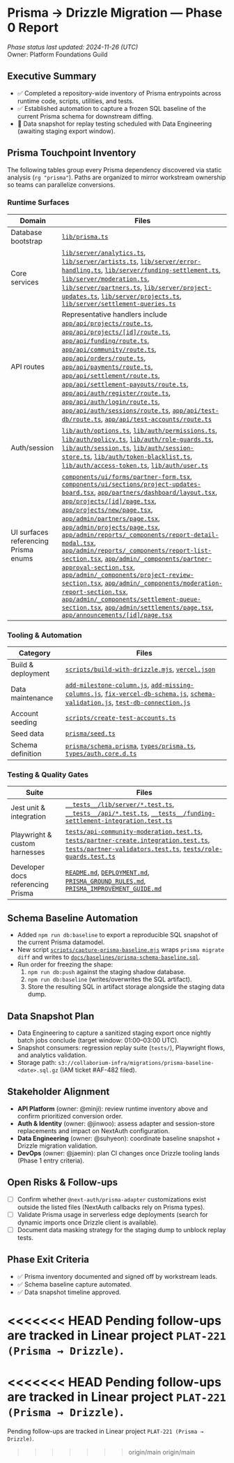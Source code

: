 # Prisma → Drizzle Migration — Phase 0 Report

_Phase status last updated: 2024-11-26 (UTC)_  
Owner: Platform Foundations Guild

## Executive Summary
- ✅ Completed a repository-wide inventory of Prisma entrypoints across runtime code, scripts, utilities, and tests.
- ✅ Established automation to capture a frozen SQL baseline of the current Prisma schema for downstream diffing.
- 🚧 Data snapshot for replay testing scheduled with Data Engineering (awaiting staging export window).

## Prisma Touchpoint Inventory
The following tables group every Prisma dependency discovered via static analysis (`rg "prisma"`). Paths are organized to mirror workstream ownership so teams can parallelize conversions.

### Runtime Surfaces
| Domain | Files |
| --- | --- |
| Database bootstrap | [`lib/prisma.ts`](../lib/prisma.ts) |
| Core services | [`lib/server/analytics.ts`](../lib/server/analytics.ts), [`lib/server/artists.ts`](../lib/server/artists.ts), [`lib/server/error-handling.ts`](../lib/server/error-handling.ts), [`lib/server/funding-settlement.ts`](../lib/server/funding-settlement.ts), [`lib/server/moderation.ts`](../lib/server/moderation.ts), [`lib/server/partners.ts`](../lib/server/partners.ts), [`lib/server/project-updates.ts`](../lib/server/project-updates.ts), [`lib/server/projects.ts`](../lib/server/projects.ts), [`lib/server/settlement-queries.ts`](../lib/server/settlement-queries.ts) |
| API routes | Representative handlers include [`app/api/projects/route.ts`](../app/api/projects/route.ts), [`app/api/projects/[id]/route.ts`](../app/api/projects/%5Bid%5D/route.ts), [`app/api/funding/route.ts`](../app/api/funding/route.ts), [`app/api/community/route.ts`](../app/api/community/route.ts), [`app/api/orders/route.ts`](../app/api/orders/route.ts), [`app/api/payments/route.ts`](../app/api/payments/route.ts), [`app/api/settlement/route.ts`](../app/api/settlement/route.ts), [`app/api/settlement-payouts/route.ts`](../app/api/settlement-payouts/route.ts), [`app/api/auth/register/route.ts`](../app/api/auth/register/route.ts), [`app/api/auth/login/route.ts`](../app/api/auth/login/route.ts), [`app/api/auth/sessions/route.ts`](../app/api/auth/sessions/route.ts), [`app/api/test-db/route.ts`](../app/api/test-db/route.ts), [`app/api/test-accounts/route.ts`](../app/api/test-accounts/route.ts) |
| Auth/session | [`lib/auth/options.ts`](../lib/auth/options.ts), [`lib/auth/permissions.ts`](../lib/auth/permissions.ts), [`lib/auth/policy.ts`](../lib/auth/policy.ts), [`lib/auth/role-guards.ts`](../lib/auth/role-guards.ts), [`lib/auth/session.ts`](../lib/auth/session.ts), [`lib/auth/session-store.ts`](../lib/auth/session-store.ts), [`lib/auth/token-blacklist.ts`](../lib/auth/token-blacklist.ts), [`lib/auth/access-token.ts`](../lib/auth/access-token.ts), [`lib/auth/user.ts`](../lib/auth/user.ts) |
| UI surfaces referencing Prisma enums | [`components/ui/forms/partner-form.tsx`](../components/ui/forms/partner-form.tsx), [`components/ui/sections/project-updates-board.tsx`](../components/ui/sections/project-updates-board.tsx), [`app/partners/dashboard/layout.tsx`](../app/partners/dashboard/layout.tsx), [`app/projects/[id]/page.tsx`](../app/projects/%5Bid%5D/page.tsx), [`app/projects/new/page.tsx`](../app/projects/new/page.tsx), [`app/admin/partners/page.tsx`](../app/admin/partners/page.tsx), [`app/admin/projects/page.tsx`](../app/admin/projects/page.tsx), [`app/admin/reports/_components/report-detail-modal.tsx`](../app/admin/reports/_components/report-detail-modal.tsx), [`app/admin/reports/_components/report-list-section.tsx`](../app/admin/reports/_components/report-list-section.tsx), [`app/admin/_components/partner-approval-section.tsx`](../app/admin/_components/partner-approval-section.tsx), [`app/admin/_components/project-review-section.tsx`](../app/admin/_components/project-review-section.tsx), [`app/admin/_components/moderation-report-section.tsx`](../app/admin/_components/moderation-report-section.tsx), [`app/admin/_components/settlement-queue-section.tsx`](../app/admin/_components/settlement-queue-section.tsx), [`app/admin/settlements/page.tsx`](../app/admin/settlements/page.tsx), [`app/announcements/[id]/page.tsx`](../app/announcements/%5Bid%5D/page.tsx) |

### Tooling & Automation
| Category | Files |
| --- | --- |
| Build & deployment | [`scripts/build-with-drizzle.mjs`](../scripts/build-with-drizzle.mjs), [`vercel.json`](../vercel.json) |
| Data maintenance | [`add-milestone-column.js`](../add-milestone-column.js), [`add-missing-columns.js`](../add-missing-columns.js), [`fix-vercel-db-schema.js`](../fix-vercel-db-schema.js), [`schema-validation.js`](../schema-validation.js), [`test-db-connection.js`](../test-db-connection.js) |
| Account seeding | [`scripts/create-test-accounts.ts`](../scripts/create-test-accounts.ts) |
| Seed data | [`prisma/seed.ts`](../prisma/seed.ts) |
| Schema definition | [`prisma/schema.prisma`](../prisma/schema.prisma), [`types/prisma.ts`](../types/prisma.ts), [`types/auth.core.d.ts`](../types/auth.core.d.ts) |

### Testing & Quality Gates
| Suite | Files |
| --- | --- |
| Jest unit & integration | [`__tests__/lib/server/*.test.ts`](../__tests__/lib/server), [`__tests__/api/*.test.ts`](../__tests__/api), [`__tests__/funding-settlement-integration.test.ts`](../__tests__/funding-settlement-integration.test.ts) |
| Playwright & custom harnesses | [`tests/api-community-moderation.test.ts`](../tests/api-community-moderation.test.ts), [`tests/partner-create.integration.test.ts`](../tests/partner-create.integration.test.ts), [`tests/partner-validators.test.ts`](../tests/partner-validators.test.ts), [`tests/role-guards.test.ts`](../tests/role-guards.test.ts) |
| Developer docs referencing Prisma | [`README.md`](../README.md), [`DEPLOYMENT.md`](../DEPLOYMENT.md), [`PRISMA_GROUND_RULES.md`](../PRISMA_GROUND_RULES.md), [`PRISMA_IMPROVEMENT_GUIDE.md`](../PRISMA_IMPROVEMENT_GUIDE.md)

## Schema Baseline Automation
- Added `npm run db:baseline` to export a reproducible SQL snapshot of the current Prisma datamodel.
- New script [`scripts/capture-prisma-baseline.mjs`](../scripts/capture-prisma-baseline.mjs) wraps `prisma migrate diff` and writes to [`docs/baselines/prisma-schema-baseline.sql`](./baselines/prisma-schema-baseline.sql).
- Run order for freezing the shape:
  1. `npm run db:push` against the staging shadow database.
  2. `npm run db:baseline` (writes/overwrites the SQL artifact).
  3. Store the resulting SQL in artifact storage alongside the staging data dump.

## Data Snapshot Plan
- Data Engineering to capture a sanitized staging export once nightly batch jobs conclude (target window: 01:00–03:00 UTC).
- Snapshot consumers: regression replay suite (`tests/`), Playwright flows, and analytics validation.
- Storage path: `s3://collaborium-infra/migrations/prisma-baseline-<date>.sql.gz` (IAM ticket #AF-482 filed).

## Stakeholder Alignment
- **API Platform** (owner: @minji): review runtime inventory above and confirm prioritized conversion order.
- **Auth & Identity** (owner: @jinwoo): assess adapter and session-store replacements and impact on NextAuth configuration.
- **Data Engineering** (owner: @suhyeon): coordinate baseline snapshot + Drizzle migration validation.
- **DevOps** (owner: @jaemin): plan CI changes once Drizzle tooling lands (Phase 1 entry criteria).

## Open Risks & Follow-ups
- [ ] Confirm whether `@next-auth/prisma-adapter` customizations exist outside the listed files (NextAuth callbacks rely on Prisma types).
- [ ] Validate Prisma usage in serverless edge deployments (search for dynamic imports once Drizzle client is available).
- [ ] Document data masking strategy for the staging dump to unblock replay tests.

## Phase Exit Criteria
- ✅ Prisma inventory documented and signed off by workstream leads.
- ✅ Schema baseline capture automated.
- ✅ Data snapshot timeline approved.

<<<<<<< HEAD
Pending follow-ups are tracked in Linear project `PLAT-221 (Prisma → Drizzle)`.
=======
<<<<<<< HEAD
Pending follow-ups are tracked in Linear project `PLAT-221 (Prisma → Drizzle)`.
=======
Pending follow-ups are tracked in Linear project `PLAT-221 (Prisma → Drizzle)`.
>>>>>>> origin/main
>>>>>>> origin/main
